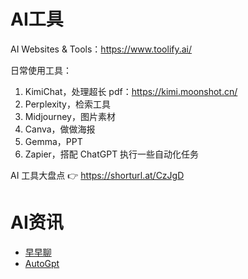 # AI工具
AI Websites & Tools：https://www.toolify.ai/

日常使用工具：
1. KimiChat，处理超长 pdf：https://kimi.moonshot.cn/
2. Perplexity，检索工具
3. Midjourney，图片素材
4. Canva，做做海报
5. Gemma，PPT
6. Zapier，搭配 ChatGPT 执行一些自动化任务

AI 工具大盘点 👉 https://shorturl.at/CzJgD

# AI资讯
- [早早聊](https://zaozaoliao.feishu.cn/wiki/IaUSwhYZ0iVz3wkIkoCciyRan4c)
- [AutoGpt](https://autogpt.net/)
